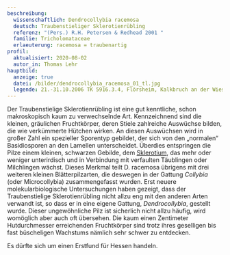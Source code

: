 ```yaml
---
beschreibung:
  wissenschaftlich: Dendrocollybia racemosa
  deutsch: Traubenstieliger Sklerotienrübling
  referenz: "(Pers.) R.H. Petersen & Redhead 2001 "
  familie: Tricholomataceae
  erlaeuterung: racemosa = traubenartig
profil:
  aktualisiert: 2020-08-02
  autor_in: Thomas Lehr
hauptbild:
  anzeige: true
  datei: /bilder/dendrocollybia_racemosa_01_tl.jpg
  legende: 21.-31.10.2006 TK 5916.3.4, Flörsheim, Kalkbruch an der Wiesenmühle
---
```

Der Traubenstielige Sklerotienrübling ist eine gut kenntliche, schon makroskopisch kaum zu verwechselnde Art. Kennzeichnend sind die kleinen, gräulichen Fruchtkörper, deren Stiele zahlreiche Auswüchse bilden, die wie verkümmerte Hütchen wirken. An diesen Auswüchsen wird in großer Zahl ein spezieller Sporentyp gebildet, der sich von den „normalen“ Basidiosporen an den Lamellen unterscheidet. Überdies entspringen die Pilze einem kleinen, schwarzen Gebilde, dem [Sklerotium](Sklerotium "Glossar"), das mehr oder weniger unterirdisch und in Verbindung mit verfaulten Täublingen oder Milchlingen wächst. Dieses Merkmal teilt D. racemosa übrigens mit drei weiteren kleinen Blätterpilzarten, die deswegen in der Gattung *Collybia* (oder Microcollybia) zusammengefasst wurden. Erst neuere molekularbiologische Untersuchungen haben gezeigt, dass der Traubenstielige Sklerotienrübling nicht allzu eng mit den anderen Arten verwandt ist, so dass er in eine eigene Gattung, *Dendrocollybia*, gestellt wurde. Dieser ungewöhnliche Pilz ist sicherlich nicht allzu häufig, wird womöglich aber auch oft übersehen. Die kaum einen Zentimeter Hutdurchmesser erreichenden Fruchtkörper sind trotz ihres geselligen bis fast büscheligen Wachstums nämlich sehr schwer zu entdecken.

Es dürfte sich um einen Erstfund für Hessen handeln.